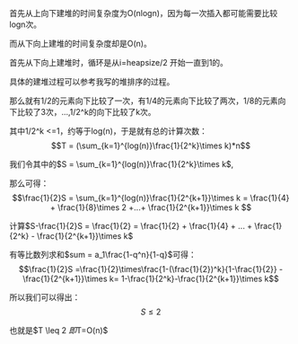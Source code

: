 首先从上向下建堆的时间复杂度为O(nlogn)，因为每一次插入都可能需要比较logn次。

而从下向上建堆的时间复杂度却是O(n)。

首先从下向上建堆时，循环是从i=heapsize/2 开始一直到1的。

具体的建堆过程可以参考我写的堆排序的过程。

那么就有1/2的元素向下比较了一次，有1/4的元素向下比较了两次，1/8的元素向下比较了3次，...,1/2^k的向下比较了k次。

其中1/2^k <=1，约等于log(n)，于是就有总的计算次数：
$$T = (\sum_{k=1}^{log(n)}\frac{1}{2^k}\times k)*n$$

我们令其中的$S = \sum_{k=1}^{log(n)}\frac{1}{2^k}\times k$,

那么可得：
$$\frac{1}{2}S = \sum_{k=1}^{log(n)}\frac{1}{2^{k+1}}\times k = \frac{1}{4} + \frac{1}{8}\times 2 +...+ \frac{1}{2^{k+1}}\times k $$

计算$S-\frac{1}{2}S = \frac{1}{2} = \frac{1}{2} + \frac{1}{4} + ... + \frac{1}{2^k} - \frac{1}{2^{k+1}}\times k$

有等比数列求和$sum = a_1\frac{1-q^n}{1-q}$可得：
$$\frac{1}{2}S =\frac{1}{2}\times\frac{1-(\frac{1}{2})^k}{1-\frac{1}{2}} - \frac{1}{2^{k+1}}\times k= 1-\frac{1}{2^k}-\frac{1}{2^{k+1}}\times k$$

所以我们可以得出：
$$S \leq 2$$

也就是$T \leq 2 $即$T=O(n)$